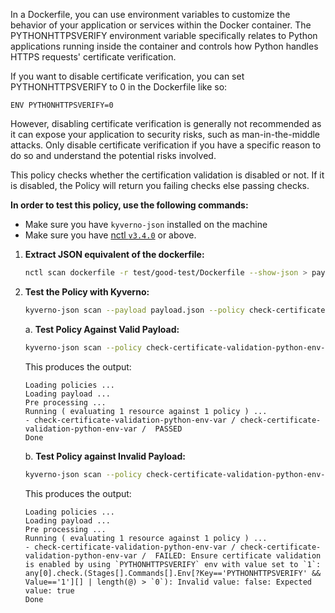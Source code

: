 In a Dockerfile, you can use environment variables to customize the behavior of your application or services within the Docker container. The PYTHONHTTPSVERIFY environment variable specifically relates to Python applications running inside the container and controls how Python handles HTTPS requests' certificate verification.

If you want to disable certificate verification, you can set PYTHONHTTPSVERIFY to 0 in the Dockerfile like so:

```
ENV PYTHONHTTPSVERIFY=0
```
However, disabling certificate verification is generally not recommended as it can expose your application to security risks, such as man-in-the-middle attacks. Only disable certificate verification if you have a specific reason to do so and understand the potential risks involved.

This policy checks whether the certification validation is disabled or not. If it is disabled, the Policy will return you failing checks else passing checks.

**In order to test this policy, use the following commands:**

- Make sure you have `kyverno-json` installed on the machine
- Make sure you have [nctl `v3.4.0`](https://downloads.nirmata.io/nctl/downloads/) or above.


1. **Extract JSON equivalent of the dockerfile:**
    ```bash
    nctl scan dockerfile -r test/good-test/Dockerfile --show-json > payload.json
    ```

2. **Test the Policy with Kyverno:**
    ```bash
    kyverno-json scan --payload payload.json --policy check-certificate-python-env-var.yaml
    ```
    a. **Test Policy Against Valid Payload:**
    ```bash
    kyverno-json scan --policy check-certificate-validation-python-env-var.yaml --payload test/good-test/good-payload.json
    ```

    This produces the output:

    ```
    Loading policies ...
    Loading payload ...
    Pre processing ...
    Running ( evaluating 1 resource against 1 policy ) ...
   - check-certificate-validation-python-env-var / check-certificate-validation-python-env-var /  PASSED
    Done
    ```
    b. **Test Policy against Invalid Payload:**
    ```bash
    kyverno-json scan --policy check-certificate-validation-python-env-var.yaml --payload test/bad-test/bad-payload.json
    ```
    This produces the output:
    ```
    Loading policies ...
    Loading payload ...
    Pre processing ...
    Running ( evaluating 1 resource against 1 policy ) ...
   - check-certificate-validation-python-env-var / check-certificate-validation-python-env-var /  FAILED: Ensure certificate validation is enabled by using `PYTHONHTTPSVERIFY` env with value set to `1`: any[0].check.(Stages[].Commands[].Env[?Key=='PYTHONHTTPSVERIFY' && Value=='1'][] | length(@) > `0`): Invalid value: false: Expected value: true
    Done  
    ```